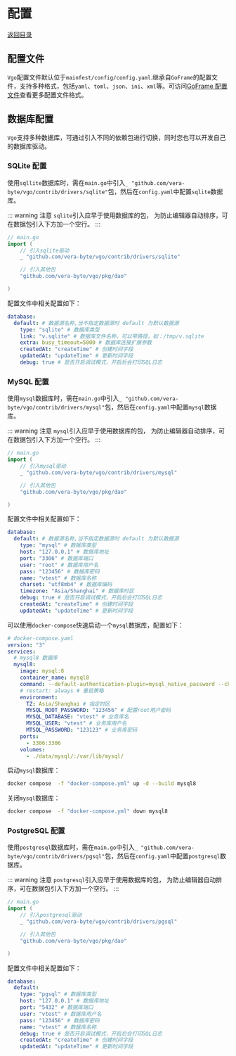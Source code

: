 # 配置

[返回目录](README.md)

## 配置文件

`Vgo`配置文件默认位于`mainfest/config/config.yaml`.继承自`GoFrame`的配置文件，支持多种格式，包括`yaml`、`toml`、`json`、`ini`、`xml`等。可访问[GoFrame 配置文件](https://goframe.org/pages/viewpage.action?pageId=1114668)查看更多配置文件格式。

## 数据库配置

`Vgo`支持多种数据库，可通过引入不同的依赖包进行切换，同时您也可以开发自己的数据库驱动。

### SQLite 配置

使用`sqllite`数据库时，需在`main.go`中引入`_ "github.com/vera-byte/vgo/contrib/drivers/sqlite"`包，然后在`config.yaml`中配置`sqlite`数据库。

::: warning 注意
`sqlite`引入应早于使用数据库的包， 为防止编辑器自动排序，可在数据包引入下方加一个空行。
:::

```go
// main.go
import (
    // 引入sqlite驱动
    _ "github.com/vera-byte/vgo/contrib/drivers/sqlite"

    // 引入其他包
    "github.com/vera-byte/vgo/pkg/dao"

)
```

配置文件中相关配置如下：

```yaml
database:
  default: # 数据源名称,当不指定数据源时 default 为默认数据源
    type: "sqlite" # 数据库类型
    link: "v.sqlite" # 数据库文件名称，可以带路径，如：/tmp/v.sqlite
    extra: busy_timeout=5000 # 数据库连接扩展参数
    createdAt: "createTime" # 创建时间字段
    updatedAt: "updateTime" # 更新时间字段
    debug: true # 是否开启调试模式，开启后会打印SQL日志
```

### MySQL 配置

使用`mysql`数据库时，需在`main.go`中引入`_ "github.com/vera-byte/vgo/contrib/drivers/mysql"`包，然后在`config.yaml`中配置`mysql`数据库。

::: warning 注意
`mysql`引入应早于使用数据库的包， 为防止编辑器自动排序，可在数据包引入下方加一个空行。
:::

```go
// main.go
import (
    // 引入mysql驱动
    _ "github.com/vera-byte/vgo/contrib/drivers/mysql"

    // 引入其他包
    "github.com/vera-byte/vgo/pkg/dao"

)
```

配置文件中相关配置如下：

```yaml
database:
  default: # 数据源名称,当不指定数据源时 default 为默认数据源
    type: "mysql" # 数据库类型
    host: "127.0.0.1" # 数据库地址
    port: "3306" # 数据库端口
    user: "root" # 数据库用户名
    pass: "123456" # 数据库密码
    name: "vtest" # 数据库名称
    charset: "utf8mb4" # 数据库编码
    timezone: "Asia/Shanghai" # 数据库时区
    debug: true # 是否开启调试模式，开启后会打印SQL日志
    createdAt: "createTime" # 创建时间字段
    updatedAt: "updateTime" # 更新时间字段
```

可以使用`docker-compose`快速启动一个`mysql`数据库，配置如下：

```yaml
# docker-compose.yaml
version: "3"
services:
  # mysql8 数据库
  mysql8:
    image: mysql:8
    container_name: mysql8
    command: --default-authentication-plugin=mysql_native_password --character-set-server=utf8mb4 --collation-server=utf8mb4_unicode_ci
    # restart: always # 重启策略
    environment:
      TZ: Asia/Shanghai # 指定时区
      MYSQL_ROOT_PASSWORD: "123456" # 配置root用户密码
      MYSQL_DATABASE: "vtest" # 业务库名
      MYSQL_USER: "vtest" # 业务库用户名
      MTSQL_PASSWORD: "123123" # 业务库密码
    ports:
      - 3306:3306
    volumes:
      - ./data/mysql/:/var/lib/mysql/
```

启动`mysql`数据库：

```bash
docker compose  -f "docker-compose.yml" up -d --build mysql8
```

关闭`mysql`数据库：

```bash
docker compose  -f "docker-compose.yml" down mysql8
```

### PostgreSQL 配置

使用`postgresql`数据库时，需在`main.go`中引入`_ "github.com/vera-byte/vgo/contrib/drivers/pgsql"`包，然后在`config.yaml`中配置`postgresql`数据库。

::: warning 注意
`postgresql`引入应早于使用数据库的包， 为防止编辑器自动排序，可在数据包引入下方加一个空行。
:::

```go
// main.go
import (
    // 引入postgresql驱动
    _ "github.com/vera-byte/vgo/contrib/drivers/pgsql"

    // 引入其他包
    "github.com/vera-byte/vgo/pkg/dao"

)
```

配置文件中相关配置如下：

```yaml
database:
  default:
    type: "pgsql" # 数据库类型
    host: "127.0.0.1" # 数据库地址
    port: "5432" # 数据库端口
    user: "vtest" # 数据库用户名
    pass: "123456" # 数据库密码
    name: "vtest" # 数据库名称
    debug: true # 是否开启调试模式，开启后会打印SQL日志
    createdAt: "createTime" # 创建时间字段
    updatedAt: "updateTime" # 更新时间字段
```
